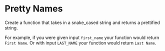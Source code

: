# Pretty Names

Create a function that takes in a snake_cased string and returns a prettified string.

For example, if you were given input `first_name` your function would return `First Name`. Or with input `LAST_NAME` your function would return `Last Name`.
